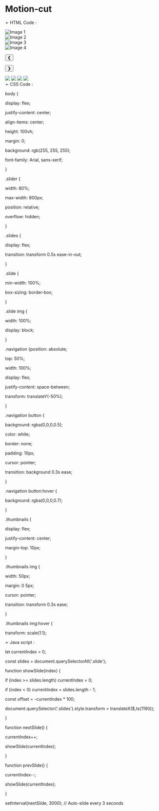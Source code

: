 # Motion-cut
➢ HTML Code :

<!DOCTYPE html>

<html lang="en">

<head>

 <meta charset="UTF-8">

 <meta name="viewport" content="width=device-width, initial-scale=1.0">

 <title>Image Slider</title>

 <link rel="stylesheet" href="styles.css">

</head>

<body>

 <div class="slider">

 <div class="slides">

 <div class="slide"><img src="image1.jpg" alt="Image 1"></div>

 <div class="slide"><img src="image2.jpg" alt="Image 2"></div>

 <div class="slide"><img src=" image3.jpg " alt="Image 3"></div>

 <div class="slide"><img src=" image4.jpg " alt="Image 4"></div>

 </div>

 <div class="navigation">

 <button class="prev" onclick="prevSlide()">❮</button>

 <button class="next" onclick="nextSlide()">❯</button>

 </div>

 </div>

 

 <script src="script.js"></script>

 <div class="thumbnails">

 <img src=" image1.jpg " onclick="showSlide(0)">

 <img src=" image2.jpg " onclick="showSlide(1)">

 <img src=" image3.jpg " onclick="showSlide(2)">

 <img src=" image4.jpg " onclick="showSlide(3)">

 </div>

</body>

</html>➢ CSS Code :

body {

 display: flex;

 justify-content: center;

 align-items: center;

 height: 100vh;

 margin: 0;

 background: rgb(255, 255, 255);

 font-family: Arial, sans-serif;

}

.slider {

 width: 80%;

 max-width: 800px;

 position: relative;

 overflow: hidden;

}

.slides {

 display: flex;

 transition: transform 0.5s ease-in-out;

}

.slide {

 min-width: 100%;

 box-sizing: border-box;

}

.slide img {

 width: 100%;

 display: block;

}

.navigation {position: absolute;

 top: 50%;

 width: 100%;

 display: flex;

 justify-content: space-between;

 transform: translateY(-50%);

}

.navigation button {

 background: rgba(0,0,0,0.5);

 color: white;

 border: none;

 padding: 10px;

 cursor: pointer;

 transition: background 0.3s ease;

}

.navigation button:hover {

 background: rgba(0,0,0,0.7);

}

.thumbnails {

 display: flex;

 justify-content: center;

 margin-top: 10px;

}

.thumbnails img {

 width: 50px;

 margin: 0 5px;

 cursor: pointer;

 transition: transform 0.3s ease;

}

.thumbnails img:hover {

 transform: scale(1.1);

➢ Java script :

let currentIndex = 0;

const slides = document.querySelectorAll('.slide');

function showSlide(index) {

 if (index >= slides.length) currentIndex = 0;

 if (index < 0) currentIndex = slides.length - 1;

 const offset = -currentIndex * 100;

 document.querySelector('.slides').style.transform = translateX($,ts(1190));

}

function nextSlide() {

 currentIndex++;

 showSlide(currentIndex);

}

function prevSlide() {

 currentIndex--;

 showSlide(currentIndex);

}

setInterval(nextSlide, 3000); // Auto-slide every 3 seconds
